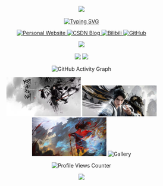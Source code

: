 <p align="center">
<img src="https://capsule-render.vercel.app/api?type=soft&color=auto&height=200&section=header&text=Hail,%20Sage%20of%20the%20Wandering%20Realms!&fontSize=45&fontAlign=50&fontAlignY=35&desc=May%20your%20pull%20requests%20echo%20through%20eternity!&descAlign=50&descSize=25&descAlignY=65&animation=fadeIn" />
</p>

<p align="center">
<a href="https://git.io/typing-svg"><img src="https://readme-typing-svg.demolab.com?font=Fira+Code&pause=1000&width=435&lines=Welcome+to+Zijian+Xu's+GitHub+realm%EF%BC%81" alt="Typing SVG" /></a>
</p>

<p align="center">
  <a href="https://ziajiantianjiang.top/">
    <img src="https://img.shields.io/badge/🌐_个人主页-紫颜天将-4285F4?style=for-the-badge" alt="Personal Website"/>
  </a>
  <a href="https://blog.csdn.net/XXXXLxu">
    <img src="https://img.shields.io/badge/CSDN-技术博客-FC5531?style=for-the-badge&logo=c&logoColor=white" alt="CSDN Blog"/>
  </a>
  <a href="https://space.bilibili.com/2140922955">
    <img src="https://img.shields.io/badge/Bilibili-哔哩哔哩-00A1D6?style=for-the-badge&logo=bilibili&logoColor=white" alt="Bilibili"/>
  </a>
  <a href="https://github.com/xuzijan">
    <img src="https://img.shields.io/badge/GitHub-我的仓库-181717?style=for-the-badge&logo=github&logoColor=white" alt="GitHub"/>
  </a>
</p>

<p align="center">
  <a href="https://skillicons.dev">
    <img src="https://skillicons.dev/icons?i=py,cpp,c,js,html,css,php,latex,md,matlab,powershell,nodejs,nextjs,htmx,threejs,qt,anaconda,pytorch,tensorflow,opencv,mysql,docker,git,github,gitlab,githubactions,gcp,cloudflare,raspberrypi,vscode,pycharm,idea,ai,notion,obsidian,blender,ps,godot,unity,discord,linux,ubuntu&perline=14" />
  </a>
</p>

<p align="center">
  <img height="180em" src="https://github-readme-stats.vercel.app/api?username=xuzijan&show_icons=true&theme=radical"/>
  <img height="180em" src="https://github-readme-stats.vercel.app/api/top-langs/?username=xuzijan&layout=compact&theme=radical&langs_count=8"/>
</p>

<p align="center">
  <img src="https://github-readme-activity-graph.vercel.app/graph?username=xuzijan&theme=dracula&area=true&hide_border=true" alt="GitHub Activity Graph"/>
</p>

<p align="center">
  <img src="https://raw.githubusercontent.com/xuzijan/xuzijan/main/assets/1.jpg" alt="Gallery" width="200"/>
  <img src="https://raw.githubusercontent.com/xuzijan/xuzijan/main/assets/10.jpg" alt="Gallery" width="200"/>
  <img src="https://raw.githubusercontent.com/xuzijan/xuzijan/main/assets/20.jpg" alt="Gallery" width="200"/>
  <img src="https://raw.githubusercontent.com/xuzijan/xuzijan/main/assets/30.jpg" alt="Gallery" width="200"/>
</p>

<p align="center">
  <img src="https://komarev.com/ghpvc/?username=xuzijan&color=blueviolet&style=flat-square&label=Profile+Views" alt="Profile Views Counter"/>
</p>

<p align="center">
<img src="https://capsule-render.vercel.app/api?type=soft&color=auto&height=200&section=footer&text=Farewell,%20Wayfarer%20of%20the%20Starlit%20Code!&fontSize=45&fontAlign=50&fontAlignY=35&desc=Walk%20bold%20and%20debugless%20through%20the%20realms.&descAlign=50&descSize=25&descAlignY=65&animation=fadeIn" />
</p>
